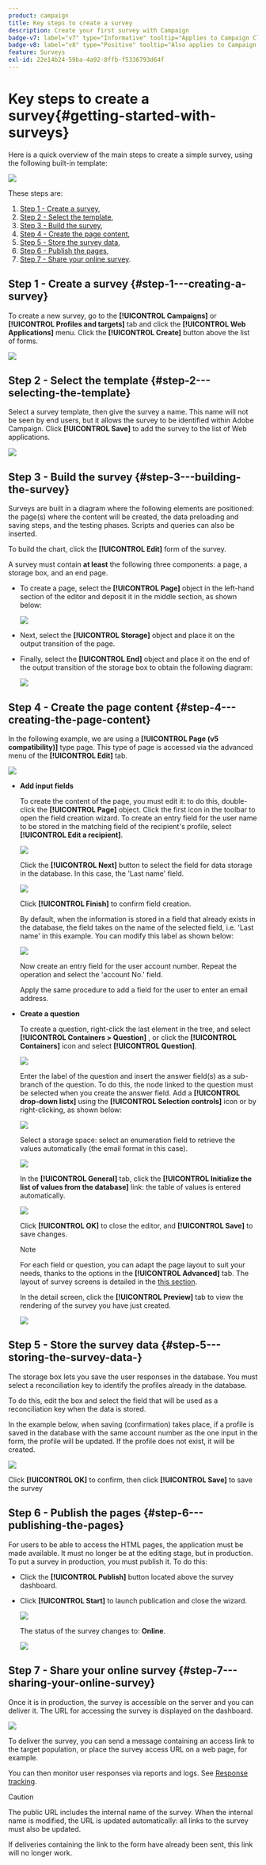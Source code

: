 ```yaml
---
product: campaign
title: Key steps to create a survey
description: Create your first survey with Campaign
badge-v7: label="v7" type="Informative" tooltip="Applies to Campaign Classic v7"
badge-v8: label="v8" type="Positive" tooltip="Also applies to Campaign v8"
feature: Surveys
exl-id: 22e14b24-59ba-4a92-8ffb-f5336793d64f
---
```

# Key steps to create a survey{#getting-started-with-surveys}

 

Here is a quick overview of the main steps to create a simple survey, using the following built-in template:

![](assets/s_ncs_admin_survey_result.png)

These steps are:

1. [Step 1 - Create a survey](#step-1---creating-a-survey),
1. [Step 2 - Select the template](#step-2---selecting-the-template),
1. [Step 3 - Build the survey](#step-3---building-the-survey),
1. [Step 4 - Create the page content](#step-4---creating-the-page-content),
1. [Step 5 - Store the survey data](#step-5---storing-the-survey-data-),
1. [Step 6 - Publish the pages](#step-6---publishing-the-pages),
1. [Step 7 - Share your online survey](#step-7---sharing-your-online-survey).

## Step 1 - Create a survey {#step-1---creating-a-survey}

To create a new survey, go to the **[!UICONTROL Campaigns]** or **[!UICONTROL Profiles and targets]** tab and click the **[!UICONTROL Web Applications]** menu. Click the **[!UICONTROL Create]** button above the list of forms.

![](assets/s_ncs_admin_survey_create.png)

## Step 2 - Select the template {#step-2---selecting-the-template}

Select a survey template, then give the survey a name. This name will not be seen by end users, but it allows the survey to be identified within Adobe Campaign. Click **[!UICONTROL Save]** to add the survey to the list of Web applications.

![](assets/s_ncs_admin_survey_wz_00.png)

## Step 3 - Build the survey {#step-3---building-the-survey}

Surveys are built in a diagram where the following elements are positioned: the page(s) where the content will be created, the data preloading and saving steps, and the testing phases. Scripts and queries can also be inserted.

To build the chart, click the **[!UICONTROL Edit]** form of the survey.

A survey must contain **at least** the following three components: a page, a storage box, and an end page.

* To create a page, select the **[!UICONTROL Page]** object in the left-hand section of the editor and deposit it in the middle section, as shown below:

  ![](assets/s_ncs_admin_survey_new_page.png)

* Next, select the **[!UICONTROL Storage]** object and place it on the output transition of the page.
* Finally, select the **[!UICONTROL End]** object and place it on the end of the output transition of the storage box to obtain the following diagram:

  ![](assets/s_ncs_admin_survey_end.png)

## Step 4 - Create the page content {#step-4---creating-the-page-content}

In the following example, we are using a **[!UICONTROL Page (v5 compatibility)]** type page. This type of page is accessed via the advanced menu of the **[!UICONTROL Edit]** tab.

![](assets/s_ncs_admin_survey_pagev5.png)

* **Add input fields**

  To create the content of the page, you must edit it: to do this, double-click the **[!UICONTROL Page]** object. Click the first icon in the toolbar to open the field creation wizard. To create an entry field for the user name to be stored in the matching field of the recipient's profile, select **[!UICONTROL Edit a recipient]**.

  ![](assets/s_ncs_admin_survey_add_field_menu.png)

  Click the **[!UICONTROL Next]** button to select the field for data storage in the database. In this case, the 'Last name' field.

  ![](assets/s_ncs_admin_survey_choose_field.png)

  Click **[!UICONTROL Finish]** to confirm field creation.

  By default, when the information is stored in a field that already exists in the database, the field takes on the name of the selected field, i.e. 'Last name' in this example. You can modify this label as shown below:

  ![](assets/s_ncs_admin_survey_change_label.png)

  Now create an entry field for the user account number. Repeat the operation and select the 'account No.' field.

  Apply the same procedure to add a field for the user to enter an email address.

* **Create a question**
  
  To create a question, right-click the last element in the tree, and select **[!UICONTROL Containers > Question]** , or click the **[!UICONTROL Containers]** icon and select **[!UICONTROL Question]**.

  ![](assets/s_ncs_admin_survey_add_qu.png)

  Enter the label of the question and insert the answer field(s) as a sub-branch of the question. To do this, the node linked to the question must be selected when you create the answer field. Add a **[!UICONTROL drop-down listx]** using the **[!UICONTROL Selection controls]** icon or by right-clicking, as shown below:

  ![](assets/s_ncs_admin_survey_add_list.png)

  Select a storage space: select an enumeration field to retrieve the values automatically (the email format in this case). 

  ![](assets/s_ncs_admin_survey_add_itz_list.png)

  In the **[!UICONTROL General]** tab, click the **[!UICONTROL Initialize the list of values from the database]** link: the table of values is entered automatically.

  ![](assets/s_ncs_admin_survey_add_value.png)

  Click **[!UICONTROL OK]** to close the editor, and **[!UICONTROL Save]** to save changes.

  >[!NOTE]
  >
  >For each field or question, you can adapt the page layout to suit your needs, thanks to the options in the **[!UICONTROL Advanced]** tab. The layout of survey screens is detailed in the [this section](../../web/using/about-web-forms.md).

  In the detail screen, click the **[!UICONTROL Preview]** tab to view the rendering of the survey you have just created.

  ![](assets/s_ncs_admin_survey_preview.png)

## Step 5 - Store the survey data {#step-5---storing-the-survey-data-}

The storage box lets you save the user responses in the database. You must select a reconciliation key to identify the profiles already in the database.

To do this, edit the box and select the field that will be used as a reconciliation key when the data is stored.

In the example below, when saving (confirmation) takes place, if a profile is saved in the database with the same account number as the one input in the form, the profile will be updated. If the profile does not exist, it will be created.

![](assets/s_ncs_admin_survey_save_edit.png)

Click **[!UICONTROL OK]** to confirm, then click **[!UICONTROL Save]** to save the survey

## Step 6 - Publish the pages {#step-6---publishing-the-pages}

For users to be able to access the HTML pages, the application must be made available. It must no longer be at the editing stage, but in production. To put a survey in production, you must publish it. To do this:

* Click the **[!UICONTROL Publish]** button located above the survey dashboard.
* Click **[!UICONTROL Start]** to launch publication and close the wizard.

  ![](assets/s_ncs_admin_survey_start_publ.png)

  The status of the survey changes to: **Online**.

  ![](assets/survey_published.png)

## Step 7 - Share your online survey {#step-7---sharing-your-online-survey}

Once it is in production, the survey is accessible on the server and you can deliver it. The URL for accessing the survey is displayed on the dashboard. 

![](assets/survey_url_from_dashboard.png)

To deliver the survey, you can send a message containing an access link to the target population, or place the survey access URL on a web page, for example.

You can then monitor user responses via reports and logs. See [Response tracking](../../surveys/using/publish--track-and-use-collected-data.md#response-tracking).

>[!CAUTION]
>
>The public URL includes the internal name of the survey. When the internal name is modified, the URL is updated automatically: all links to the survey must also be updated.
>
>If deliveries containing the link to the form have already been sent, this link will no longer work.
